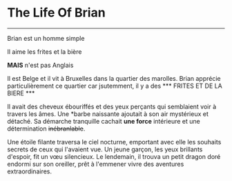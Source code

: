 # The Life Of Brian

---

Brian est un homme simple

Il aime les frites et la bière

**MAIS** n'est pas Anglais

Il est Belge et il vit à Bruxelles dans la quartier des marolles.
Brian apprécie particulièrement ce quartier car jsutemment, il y a des *** FRITES ET DE LA BIERE ***

Il avait des cheveux ébouriffés et des yeux perçants qui semblaient voir à travers les âmes. Une *barbe naissante ajoutait à son air mystérieux et détaché. Sa démarche tranquille cachait **une force** intérieure et une détermination ~~inébranlable~~.

Une étoile filante traversa le ciel nocturne, emportant avec elle les 
souhaits secrets de ceux qui l'avaient vue. Un jeune garçon, les yeux 
brillants d'espoir, fit un vœu silencieux. Le lendemain, il trouva un petit 
dragon doré endormi sur son oreiller, prêt à l'emmener vivre des aventures 
extraordinaires.
